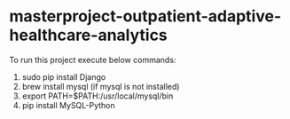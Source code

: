 # masterproject-outpatient-adaptive-healthcare-analytics

To run this project execute below commands:
1. sudo pip install Django
2. brew install mysql (if mysql is not installed)
3. export PATH=$PATH:/usr/local/mysql/bin
4. pip install MySQL-Python
